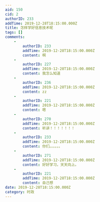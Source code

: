 ```yaml
---
aid: 150
cid: 2
authorID: 233
addTime: 2019-12-28T18:15:00.000Z
title: 怎样学好信息技术呢
tags: []
comments:
    -
        authorID: 233
        addTime: 2019-12-28T18:15:00.000Z
        content: 啊
    -
        authorID: 227
        addTime: 2019-12-28T18:15:00.000Z
        content: 我怎么知道
    -
        authorID: 236
        addTime: 2019-12-28T18:15:00.000Z
        content: zz
    -
        authorID: 221
        addTime: 2019-12-28T18:15:00.000Z
        content: 嗯
    -
        authorID: 270
        addTime: 2019-12-28T18:15:00.000Z
        content: 听讲！！！！！！！
    -
        authorID: 233
        addTime: 2019-12-28T18:15:00.000Z
        content: 你们。。。。。。
    -
        authorID: 271
        addTime: 2019-12-28T18:15:00.000Z
        content: 好好学习，天天向上。
    -
        authorID: 221
        addTime: 2019-12-28T18:15:00.000Z
        content: 自己想
date: 2019-12-28T18:15:00.000Z
category: 时政
---
```



